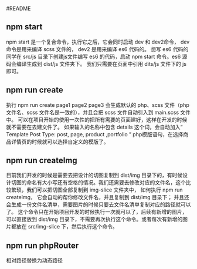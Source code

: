 #README

## npm start
npm start 是一个复合命令，执行它之后，它会同时启动 dev 和 dev2命令， dev 命令是用来编译 scss 文件的， dev2 是用来编译 es6 代码的。 想写 es6 代码的同学在 src/js 目录下创建js文件编写 es6 的代码，启动 npm start 命令。es6 源码会编译生成到 dist/js 文件夹下。 我们只需要在页面中引用 dits/js 文件下的 js 即可。


## npm run create
执行 npm run create page1 page2 page3 会生成默认的 php、scss 文件（php文件名、scss 文件名是一致的），并且会把 scss 文件自动引入到 main.scss 文件中。 可以在项目开始的使用一次性的把所有需要的页面建好，这样在开发的时候就不需要在去建文件了。 
如果输入的名称中包含 details 这个词，会自动加入“ Template Post Type: post, page, product ,portfolio ” php模版语句，在选择商品详情页的时候就可以选择自定义的模版了。


## npm run createImg
目前我们开发的时候是需要去把设计的切图复制到 dist/img 目录下的，有时候设计切图的命名有大小写还有空格的情况。我们还需要去修改对应的文件名，这个比较繁琐，我们可以把切图全部复制到 img-slice 文件夹中， 如何执行 npm run createImg， 它会自动的帮你修改文件名，并且复制到 dist/img 目录下； 并且还会生成一份文件名清单，需要图片的时候只要去文件名清单复制对应的路径就可以了。
这个命令只在开始项目开发的时候执行一次就可以了，后续有新增的图片，可以直接放到 dist/img 目录下，不需要再次执行这个命令。或者每次有新增的图片都放在 src/img-slice 下，然后执行这个命令。

## npm run phpRouter

相对路径替换为动态路径